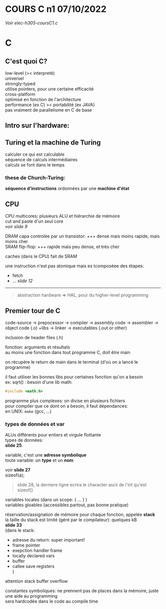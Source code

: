 # COURS C n1 07/10/2022
_Voir elec-h305-coursC1.c_  

# C
## C'est quoi C?
low-level (>< interpreté)  
universel  
strongly-typed  
utilise pointers, pour une certaine efficacité  
cross-platform  
optimisé en fonction de l'architecture  
performance (ex C) >< portabilité (ex JAVA)  
pas vraiment de parallelisme en C de base  

## Intro sur l'hardware:  
## Turing et la machine de Turing  
calculer ce qui est calculable  
séquence de calculs intermédiaires  
calculs se font dans le temps  

### these de Church-Turing:
**séquence d'instructions** ordonnées par une **machine d'état**  

## CPU  
CPU multicores: plusieurs ALU et hiérarchie de mémoire  
cut and paste d'un seul core  
_voir slide 9_  

DRAM capa controlée par un transistor: +++ dense mais moins rapide, mais moins cher  
SRAM flip-flop: +++ rapide mais peu dense, et très cher  

caches (dans le CPU) fait de SRAM  

une instruction n'est pas atomique mais es tcomposéee des étapes:
- fetch
- ...
_slide 12_

----------------

> abstraction hardware => HAL, pour du higher-level programming  
## Premier tour de C  

code-source -> prepocessor -> compiler -> assembly code -> assembler -> object code (.o) +libs -> linker -> executables (.out or other)

inclusion de header files (.h)  

fonction: arguments et résultats  
au moins une fonction dans tout programme C, doit être main  

on récupère le return de main dans le terminal (d'où on a lancé le programme)  

il faut utiliser les bonnes libs pour certaines fonction qu'on a besoin  
ex: sqrt() : besoin d'une lib math:  
```C
#include <math.h>
```

programme plus complexes: on divise en plusieurs fichiers  
pour compiler que ce dont on a besoin, il faut dépendances:  
en UNIX: `make` (gcc, ...)  

### types de données et var

ALUs différents pour entiers et virgule flottante  
types de données:  
**slide 25**  

variable, c'est une **adresse symbolique**  
toute variable: un **type** et un **nom**  

voir **slide 27**  
sizeof(a);  
> slide 28, la derniere ligne ecrira le character ascii de l'int qu'est sizeof()  

variables locales (dans un scope: { ... } )  
variables gloables (accessibles partout, pas bonne pratique)  

réservation/assignation de mémoire pour chaque fonction, appelée **stack**  
la taille du stack est limité (géré par le compilateur): quelques kB  
**slide 33**  
(dans le stack:
- adresse du return: super important!  
- frame pointer  
- exepction handler frame  
- locally declared vars  
- buffer  
- callee save registers  
)  

attention stack buffer overflow  

constantes symboliques:
ne prennent pas de places dans la mémoire, juste une aide au programming  
sera hardcodée dans le code au compile time  


